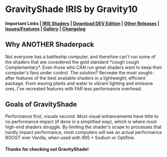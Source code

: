 <h1>GravityShade IRIS by Gravity10</h1>
<h4>Important Links |
  <a href="https://irisshaders.net/">IRIS Shaders</a> | 
  <a href="https://github.com/OttCS/GravityShade/archive/refs/heads/DEV.zip">Download DEV Edition</a> | 
  <a href="https://github.com/OttCS/GravityShade/releases">Other Releases</a> | 
  <a href="https://github.com/OttCS/GravityShade/issues">Issues/Features</a> | 
  <a href="https://github.com/OttCS/GS-More/blob/main/Gallery.md">Gallery</a> | 
  <a href="https://github.com/OttCS/GS-More/blob/main/Changelog.md">Changelog</a>
</h4>
<h2>Why ANOTHER Shaderpack</h2>
<p>Not everyone has a battleship computer, and therefore can't run some of the shaders that are considered the gold standard *cough cough Complementary*. Even those who CAN run great shaders want to keep their computer's fans under control. The solution? Recreate the most sought-after features of the best available shaders in a lightweight, efficient package. From waving plants and water to vibrant lighting and emissive ores, I've recreated features with FAR less performance overhead.</p>
<h2>Goals of GravityShade</h2>
<p>Performance first, visuals second. Most visual enhancements have little to no performance impact (if done in a simplified way), which is where most high-end shaders struggle. By limiting the shader's scope to processes that hardly impact performance, most computers will see an actual performance BOOST over Vanilla, when used with IRIS + Sodium or Optifine.</p>
<h4>Thanks for checking out GravityShade!</h4>
